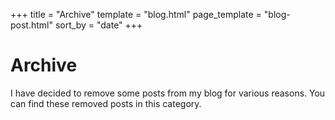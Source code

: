 +++
title = "Archive"
template = "blog.html"
page_template = "blog-post.html"
sort_by = "date"
+++

# Archive


I have decided to remove some posts from my blog for various reasons. You can find these removed posts in this category.
